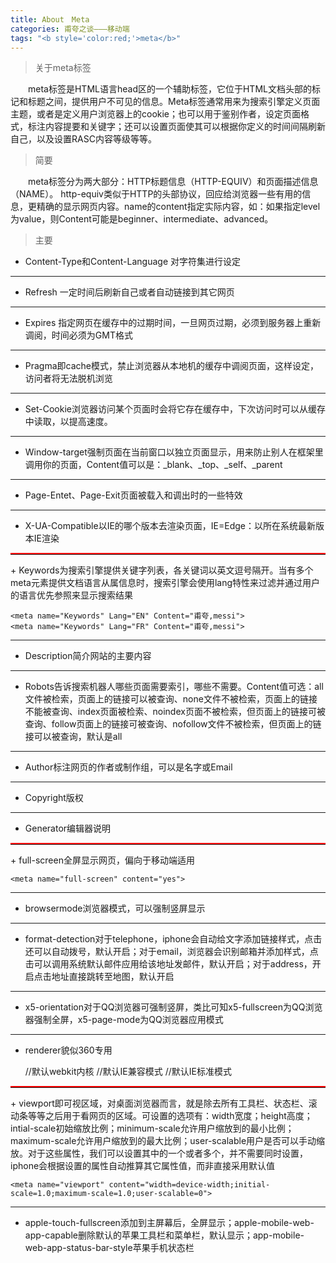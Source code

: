 ```yaml
---
title: About　Meta
categories: 甫夸之谈———移动端
tags: "<b style='color:red;'>meta</b>"
---
```


>关于meta标签

  　　meta标签是HTML语言head区的一个辅助标签，它位于HTML文档头部的标记和标题之间，提供用户不可见的信息。Meta标签通常用来为搜索引擎定义页面主题，或者是定义用户浏览器上的cookie；也可以用于鉴别作者，设定页面格式，标注内容提要和关键字；还可以设置页面使其可以根据你定义的时间间隔刷新自己，以及设置RASC内容等级等等。
>简要

  　　meta标签分为两大部分：HTTP标题信息（HTTP-EQUIV）和页面描述信息（NAME）。 http-equiv类似于HTTP的头部协议，回应给浏览器一些有用的信息，更精确的显示网页内容。name的content指定实际内容，如：如果指定level为value，则Content可能是beginner、intermediate、advanced。
   
<!---more---> 

>主要

+	Content-Type和Content-Language 对字符集进行设定
	
	
	<meta http-equiv="Content-Type" Content="text/html;Charset=utf-8">
	<meta http-equiv="Content-Language" Content="zh-CN">	
*****
+	Refresh 一定时间后刷新自己或者自动链接到其它网页


	<meta http-equiv="Refresh" Content="30">
	<meta http-equiv="Refresh" Content="5;Url=http://www.fukuamess.cn">	
*****
+	Expires 指定网页在缓存中的过期时间，一旦网页过期，必须到服务器上重新调阅，时间必须为GMT格式


	<meta http-equiv="Expires" Content="0">
	<meta http-equiv="Expires"	Content="fri,20,May 1314 00:00:01 GMT">
*****
+ Pragma即cache模式，禁止浏览器从本地机的缓存中调阅页面，这样设定，访问者将无法脱机浏览


	<meta http-equiv="pragma" content="no-cache">
*****
+	Set-Cookie浏览器访问某个页面时会将它存在缓存中，下次访问时可以从缓存中读取，以提高速度。


	<meta http-equiv="Set-Cookie" Content="cookievalue=fukua;expires=fri,20,May 1314 00:00:01 GMT">	
*****
+	Window-target强制页面在当前窗口以独立页面显示，用来防止别人在框架里调用你的页面，Content值可以是：_blank、_top、_self、_parent


	<meta http-equiv="Window-target" Content="_top">
*****
+	Page-Entet、Page-Exit页面被载入和调出时的一些特效


	<meta http-equiv="Page-Enter" Content="blendTrans(Duration=0.5)">
	<meta http-equiv="Page-Exit" Content="blendTrans(Duration=0.5)">
*****
+	X-UA-Compatible以IE的哪个版本去渲染页面，IE=Edge：以所在系统最新版本IE渲染


	<meta http-equiv="X-UA-Compatible" content="IE=Edge">	
<hr style="border:none;border-top:solid 2px red;">	
+	Keywords为搜索引擎提供关键字列表，各关键词以英文逗号隔开。当有多个meta元素提供文档语言从属信息时，搜索引擎会使用lang特性来过滤并通过用户的语言优先参照来显示搜索结果


	<meta name="Keywords" Lang="EN" Content="甫夸,messi">
	<meta name="Keywords" Lang="FR" Content="甫夸,messi">	
*****
+	Description简介网站的主要内容


	<meta name="Description" Content="messi超帅">
*****
+	Robots告诉搜索机器人哪些页面需要索引，哪些不需要。Content值可选：all文件被检索，页面上的链接可以被查询、none文件不被检索，页面上的链接不能被查询、index页面被检索、noindex页面不被检索，但页面上的链接可被查询、follow页面上的链接可被查询、nofollow文件不被检索，但页面上的链接可以被查询，默认是all
	
	
	
	<meta name="Robots" Content="All">
*****
+	Author标注网页的作者或制作组，可以是名字或Email


	<meta name="Author" Content="fukua">	
*****
+	Copyright版权


	<meta name="Copyright" Content="版权所有，翻版可不究">
*****
+	Generator编辑器说明


	<meta name="Generator" Content="VSCode">
<hr style="border:none;border-top:solid 2px red;">	
+	full-screen全屏显示网页，偏向于移动端适用


	<meta name="full-screen" content="yes">
*****
+	browsermode浏览器模式，可以强制竖屏显示


	<meta name="browsermode" content="application">
*****
+	format-detection对于telephone，iphone会自动给文字添加链接样式，点击还可以自动拨号，默认开启；对于email，浏览器会识别邮箱并添加样式，点击可以调用系统默认邮件应用给该地址发邮件，默认开启；对于address，开启点击地址直接跳转至地图，默认开启



	<meta name="format-detection" content="telephone=no">
	<meta name="format-detection" content="telephone=no,email=no,address=no">
*****
+	x5-orientation对于QQ浏览器可强制竖屏，类比可知x5-fullscreen为QQ浏览器强制全屏，x5-page-mode为QQ浏览器应用模式


	<meta name="x5-orientation" content="portrait">
	<meta name="x5-page-mode" content="app">
*****
+	renderer貌似360专用


	<meta name="renderer" content="webkit"> //默认webkit内核
	<meta name="renderer" content="ie-comp"> //默认IE兼容模式
	<meta name="renderer" content="ie-stand"> //默认IE标准模式
<hr style="border:none;border-top:solid 2px red">
+	viewport即可视区域，对桌面浏览器而言，就是除去所有工具栏、状态栏、滚动条等等之后用于看网页的区域。可设置的选项有：width宽度；height高度；intial-scale初始缩放比例；minimum-scale允许用户缩放到的最小比例；maximum-scale允许用户缩放到的最大比例；user-scalable用户是否可以手动缩放。对于这些属性，我们可以设置其中的一个或者多个，并不需要同时设置，iphone会根据设置的属性自动推算其它属性值，而非直接采用默认值


	<meta name="viewport" content="width=device-width;initial-scale=1.0;maximum-scale=1.0;user-scalable=0">
*****
+	apple-touch-fullscreen添加到主屏幕后，全屏显示；apple-mobile-web-app-capable删除默认的苹果工具栏和菜单栏，默认显示；app-mobile-web-app-status-bar-style苹果手机状态栏


	<meta name="apple-touch-fullscreen" content="yes">
	<meta name="apple-mobile-web-app-capable" content="yes">
	<meta name="apple-mobile-web-app-status-bar-style" content="black">	
	

		
	
	
	
	
	
	
	
	
	
	
	
	
	
	
	
	
	
	
	
	
	